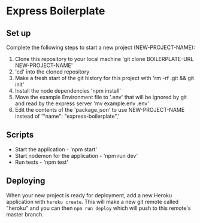 # Express Boilerplate

## Set up

Complete the following steps to start a new project (NEW-PROJECT-NAME):

1. Clone this repository to your local machine 'git clone BOILERPLATE-URL NEW-PROJECT-NAME'
2. 'cd' into the cloned repository
3. Make a fresh start of the git history for this project with 'rm -rf .git && git init'
4. Install the node dependencies 'npm install'
5. Move the example Environment file to '.env' that will be ignored by git and read by the express server 'mv example.env .env'
6. Edit the contents of the 'package.json' to use NEW-PROJECT-NAME instead of '"name": "express-boilerplate",'

## Scripts

- Start the application - 'npm start'
- Start nodemon for the application - 'npm run dev'
- Run tests - 'npm test'

## Deploying

When your new project is ready for deployment, add a new Heroku application with `heroku create`. This will make a new git remote called "heroku" and you can then `npm run deploy` which will push to this remote's master branch.
